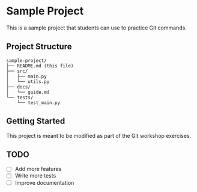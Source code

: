 # Sample Project

This is a sample project that students can use to practice Git commands.

## Project Structure

```
sample-project/
├── README.md (this file)
├── src/
│   ├── main.py
│   └── utils.py
├── docs/
│   └── guide.md
└── tests/
    └── test_main.py
```

## Getting Started

This project is meant to be modified as part of the Git workshop exercises.

## TODO

- [ ] Add more features
- [ ] Write more tests
- [ ] Improve documentation